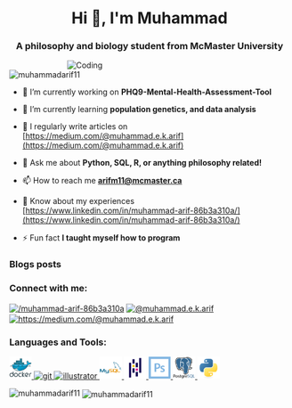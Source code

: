 <h1 align="center">Hi 👋, I'm Muhammad</h1>
<h3 align="center">A philosophy and biology student from McMaster University</h3>
<img align="right" alt="Coding" width="400" src="https://cdn.dribbble.com/users/1162077/screenshots/3848914/programmer.gif">


<p align="left"> <img src="https://komarev.com/ghpvc/?username=muhammadarif11&label=Profile%20views&color=0e75b6&style=flat" alt="muhammadarif11" /> </p>

- 🔭 I’m currently working on **PHQ9-Mental-Health-Assessment-Tool**

- 🌱 I’m currently learning **population genetics, and data analysis**

- 📝 I regularly write articles on [https://medium.com/@muhammad.e.k.arif](https://medium.com/@muhammad.e.k.arif)

- 💬 Ask me about **Python, SQL, R, or anything philosophy related!**

- 📫 How to reach me **arifm11@mcmaster.ca**

- 📄 Know about my experiences [https://www.linkedin.com/in/muhammad-arif-86b3a310a/](https://www.linkedin.com/in/muhammad-arif-86b3a310a/)

- ⚡ Fun fact **I taught myself how to program**

### Blogs posts
<!-- BLOG-POST-LIST:START -->
<!-- BLOG-POST-LIST:END -->

<h3 align="left">Connect with me:</h3>
<p align="left">
<a href="https://linkedin.com/in//muhammad-arif-86b3a310a" target="blank"><img align="center" src="https://raw.githubusercontent.com/rahuldkjain/github-profile-readme-generator/master/src/images/icons/Social/linked-in-alt.svg" alt="/muhammad-arif-86b3a310a" height="30" width="40" /></a>
<a href="https://medium.com/@muhammad.e.k.arif" target="blank"><img align="center" src="https://raw.githubusercontent.com/rahuldkjain/github-profile-readme-generator/master/src/images/icons/Social/medium.svg" alt="@muhammad.e.k.arif" height="30" width="40" /></a>
<a href="/https://medium.com/@muhammad.e.k.arif" target="blank"><img align="center" src="https://raw.githubusercontent.com/rahuldkjain/github-profile-readme-generator/master/src/images/icons/Social/rss.svg" alt="https://medium.com/@muhammad.e.k.arif" height="30" width="40" /></a>
</p>

<h3 align="left">Languages and Tools:</h3>
<p align="left"> <a href="https://www.docker.com/" target="_blank" rel="noreferrer"> <img src="https://raw.githubusercontent.com/devicons/devicon/master/icons/docker/docker-original-wordmark.svg" alt="docker" width="40" height="40"/> </a> <a href="https://git-scm.com/" target="_blank" rel="noreferrer"> <img src="https://www.vectorlogo.zone/logos/git-scm/git-scm-icon.svg" alt="git" width="40" height="40"/> </a> <a href="https://www.adobe.com/in/products/illustrator.html" target="_blank" rel="noreferrer"> <img src="https://www.vectorlogo.zone/logos/adobe_illustrator/adobe_illustrator-icon.svg" alt="illustrator" width="40" height="40"/> </a> <a href="https://www.mysql.com/" target="_blank" rel="noreferrer"> <img src="https://raw.githubusercontent.com/devicons/devicon/master/icons/mysql/mysql-original-wordmark.svg" alt="mysql" width="40" height="40"/> </a> <a href="https://pandas.pydata.org/" target="_blank" rel="noreferrer"> <img src="https://raw.githubusercontent.com/devicons/devicon/2ae2a900d2f041da66e950e4d48052658d850630/icons/pandas/pandas-original.svg" alt="pandas" width="40" height="40"/> </a> <a href="https://www.photoshop.com/en" target="_blank" rel="noreferrer"> <img src="https://raw.githubusercontent.com/devicons/devicon/master/icons/photoshop/photoshop-line.svg" alt="photoshop" width="40" height="40"/> </a> <a href="https://www.postgresql.org" target="_blank" rel="noreferrer"> <img src="https://raw.githubusercontent.com/devicons/devicon/master/icons/postgresql/postgresql-original-wordmark.svg" alt="postgresql" width="40" height="40"/> </a> <a href="https://www.python.org" target="_blank" rel="noreferrer"> <img src="https://raw.githubusercontent.com/devicons/devicon/master/icons/python/python-original.svg" alt="python" width="40" height="40"/> </a> </p>

<p><img align="left" src="https://github-readme-stats.vercel.app/api/top-langs?username=muhammadarif11&show_icons=true&locale=en&layout=compact" alt="muhammadarif11" /></p>

<p>&nbsp;<img align="center" src="https://github-readme-stats.vercel.app/api?username=muhammadarif11&show_icons=true&locale=en" alt="muhammadarif11" /></p>
